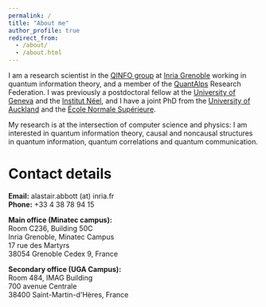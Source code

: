 ```yaml
---
permalink: /
title: "About me"
author_profile: true
redirect_from: 
  - /about/
  - /about.html
---
```


I am a research scientist in the [QINFO group](https://team.inria.fr/qinfo/) at [Inria Grenoble](https://www.inria.fr/en/centre-inria-grenoble-rhone-alpes) working in quantum information theory, and a member of the [QuantAlps](https://quantalps.univ-grenoble-alpes.fr/) Research Federation. I was previously a postdoctoral fellow at the [University of Geneva](https://www.unige.ch/gap/qic/theory/) and the [Institut Néel](https://neel.cnrs.fr/), and I have a joint PhD from the [University of Auckland](https://www.auckland.ac.nz/) and the [École Normale Supérieure](https://www.ens.psl.eu/).

My research is at the intersection of computer science and physics: I am interested in quantum information theory, causal and noncausal structures in quantum information, quantum correlations and quantum communication.

# Contact details

**Email:** alastair.abbott (at) inria.fr  
**Phone:** +33 4 38 78 94 15

**Main office (Minatec campus):**  
Room C236, Building 50C  
Inria Grenoble, Minatec Campus  
17 rue des Martyrs  
38054 Grenoble Cedex 9, France  

**Secondary office (UGA Campus):**  
Room 484, IMAG Building  
700 avenue Centrale  
38400 Saint-Martin-d'Hères, France  